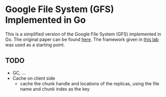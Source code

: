 # Google File System (GFS) Implemented in Go

This is a simplified version of the Google File System (GFS) implemented in Go.
The original paper can be found [here](https://static.googleusercontent.com/media/research.google.com/en//archive/gfs-sosp2003.pdf).
The framework given in [this lab](https://bitbucket.org/abcdabcd987/ppca-gfs/) was used as a starting point.

## TODO

- GC, ...
- Cache on client side
  - cache the chunk handle and locations of the replicas, using the file name and chunk index as the key

